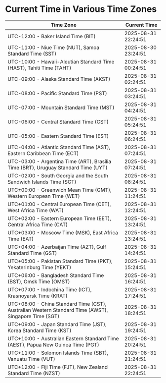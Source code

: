 # Current Time in Various Time Zones

| Time Zone | Current Time |
|-----------|--------------|
| UTC-12:00 - Baker Island Time (BIT) | 2025-08-31 22:24:51 |
| UTC-11:00 - Niue Time (NUT), Samoa Standard Time (SST) | 2025-08-30 23:24:51 |
| UTC-10:00 - Hawaii-Aleutian Standard Time (HAST), Tahiti Time (TAHT) | 2025-08-31 00:24:51 |
| UTC-09:00 - Alaska Standard Time (AKST) | 2025-08-31 02:24:51 |
| UTC-08:00 - Pacific Standard Time (PST) | 2025-08-31 03:24:51 |
| UTC-07:00 - Mountain Standard Time (MST) | 2025-08-31 04:24:51 |
| UTC-06:00 - Central Standard Time (CST) | 2025-08-31 05:24:51 |
| UTC-05:00 - Eastern Standard Time (EST) | 2025-08-31 06:24:51 |
| UTC-04:00 - Atlantic Standard Time (AST), Eastern Caribbean Time (ECT) | 2025-08-31 07:24:51 |
| UTC-03:00 - Argentina Time (ART), Brasília Time (BRT), Uruguay Standard Time (UYT) | 2025-08-31 07:24:51 |
| UTC-02:00 - South Georgia and the South Sandwich Islands Time (SGT) | 2025-08-31 08:24:51 |
| UTC±00:00 - Greenwich Mean Time (GMT), Western European Time (WET) | 2025-08-31 11:24:51 |
| UTC+01:00 - Central European Time (CET), West Africa Time (WAT) | 2025-08-31 12:24:51 |
| UTC+02:00 - Eastern European Time (EET), Central Africa Time (CAT) | 2025-08-31 13:24:51 |
| UTC+03:00 - Moscow Time (MSK), East Africa Time (EAT) | 2025-08-31 13:24:51 |
| UTC+04:00 - Azerbaijan Time (AZT), Gulf Standard Time (GST) | 2025-08-31 14:24:51 |
| UTC+05:00 - Pakistan Standard Time (PKT), Yekaterinburg Time (YEKT) | 2025-08-31 15:24:51 |
| UTC+06:00 - Bangladesh Standard Time (BST), Omsk Time (OMST) | 2025-08-31 16:24:51 |
| UTC+07:00 - Indochina Time (ICT), Krasnoyarsk Time (KRAT) | 2025-08-31 17:24:51 |
| UTC+08:00 - China Standard Time (CST), Australian Western Standard Time (AWST), Singapore Time (SGT) | 2025-08-31 18:24:51 |
| UTC+09:00 - Japan Standard Time (JST), Korea Standard Time (KST) | 2025-08-31 19:24:51 |
| UTC+10:00 - Australian Eastern Standard Time (AEST), Papua New Guinea Time (PGT) | 2025-08-31 20:24:51 |
| UTC+11:00 - Solomon Islands Time (SBT), Vanuatu Time (VUT) | 2025-08-31 21:24:51 |
| UTC+12:00 - Fiji Time (FJT), New Zealand Standard Time (NZST) | 2025-08-31 22:24:51 |
